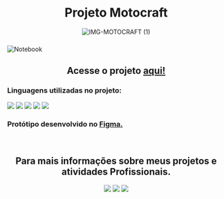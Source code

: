 <h1 align="center" >Projeto Motocraft</h1>

<p align="center">
  <img src="https://github.com/MariaClDev/Projeto-Motocraft/assets/163427241/b45cc362-290e-402f-b982-d993c13ac181" alt="IMG-MOTOCRAFT (1)">

  <h3></h3>
  
  <img src="https://github.com/MariaClDev/Projeto-Motocraft/assets/163427241/7cc961e2-bca3-40d0-bd52-b3d6e073d134" alt="Notebook">
</p>

<h2 align="center" >Acesse o projeto  <a href=" https://mariacldev.github.io/Projeto-Motocraft/"> aqui!</a></h2>


<h3>Linguagens utilizadas no projeto:</h3>
<p float="left">
  <img src="https://img.shields.io/badge/HTML5-E34F26?style=for-the-badge&logo=html5&logoColor=white" />
  <img src="https://img.shields.io/badge/CSS3-1572B6?style=for-the-badge&logo=css3&logoColor=white" />
  <img src="https://img.shields.io/badge/JavaScript-F7DF1E?style=for-the-badge&logo=javascript&logoColor=black" />
  <img src="https://img.shields.io/badge/PHP-777BB4?style=for-the-badge&logo=php&logoColor=white" />
  <img src="https://img.shields.io/badge/GIT-E44C30?style=for-the-badge&logo=git&logoColor=white" />
</p>


<h3>Protótipo desenvolvido no <a href="https://www.figma.com/design/Yb9IBH56g7T1hdIyZ3BMNO/Desafios---CodeLab?node-id=1883-2&t=JxUS1sDfvDPH5cov-0">Figma.</a></h3>
<br>
<h2 align="center" >Para mais informações sobre meus projetos e atividades Profissionais.</h2>

<p align="center" float="left">
<img src= "https://img.shields.io/badge/LinkedIn-0077B5?style=for-the-badge&logo=linkedin&logoColor=white" />
<img src= "https://img.shields.io/badge/Gmail-D14836?style=for-the-badge&logo=gmail&logoColor=white" />
<img src="https://img.shields.io/badge/Dribbble-EA4C89?style=for-the-badge&logo=dribbble&logoColor=white" />
</p>
